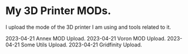 # My 3D Printer MODs.

I upload the mode of the 3D printer I am using and tools related to it.

2023-04-21 Annex MOD Upload.
2023-04-21 Voron MOD Upload.
2023-04-21 Some Utils Upload.
2023-04-21 Gridfinity Upload.
